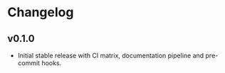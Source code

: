 # Changelog

## v0.1.0
- Initial stable release with CI matrix, documentation pipeline and pre-commit hooks.
